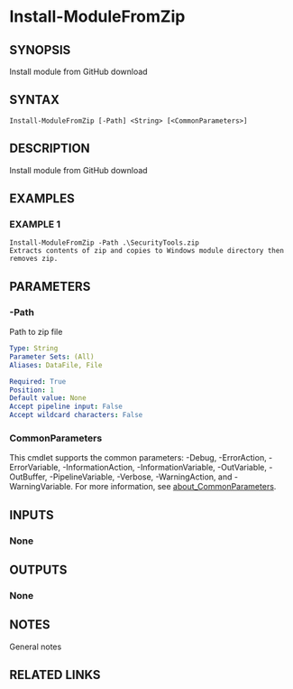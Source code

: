 # Install-ModuleFromZip

## SYNOPSIS

Install module from GitHub download

## SYNTAX

```
Install-ModuleFromZip [-Path] <String> [<CommonParameters>]
```

## DESCRIPTION

Install module from GitHub download

## EXAMPLES

### EXAMPLE 1

```
Install-ModuleFromZip -Path .\SecurityTools.zip
Extracts contents of zip and copies to Windows module directory then removes zip.
```

## PARAMETERS

### -Path

Path to zip file

```yaml
Type: String
Parameter Sets: (All)
Aliases: DataFile, File

Required: True
Position: 1
Default value: None
Accept pipeline input: False
Accept wildcard characters: False
```

### CommonParameters

This cmdlet supports the common parameters: -Debug, -ErrorAction, -ErrorVariable, -InformationAction, -InformationVariable, -OutVariable, -OutBuffer, -PipelineVariable, -Verbose, -WarningAction, and -WarningVariable. For more information, see [about_CommonParameters](http://go.microsoft.com/fwlink/?LinkID=113216).

## INPUTS

### None

## OUTPUTS

### None

## NOTES

General notes

## RELATED LINKS
